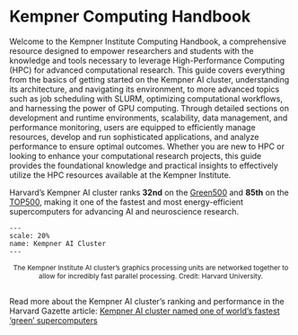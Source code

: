 # Kempner Computing Handbook

Welcome to the Kempner Institute Computing Handbook, a comprehensive resource designed to empower researchers and students with the knowledge and tools necessary to leverage High-Performance Computing (HPC) for advanced computational research. This guide covers everything from the basics of getting started on the Kempner AI cluster, understanding its architecture, and navigating its environment, to more advanced topics such as job scheduling with SLURM, optimizing computational workflows, and harnessing the power of GPU computing. Through detailed sections on development and runtime environments, scalability, data management, and performance monitoring, users are equipped to efficiently manage resources, develop and run sophisticated applications, and analyze performance to ensure optimal outcomes. Whether you are new to HPC or looking to enhance your computational research projects, this guide provides the foundational knowledge and practical insights to effectively utilize the HPC resources available at the Kempner Institute.

Harvard’s Kempner AI cluster ranks **32nd** on the [Green500](https://top500.org/lists/green500/list/2024/11/) and **85th** on the [TOP500](https://top500.org/lists/top500/list/2024/11/), making it one of the fastest and most energy-efficient supercomputers for advancing AI and neuroscience research.

```{figure} figures/jpg/Main-Art.AI-Clustering.jpg
---
scale: 20%
name: Kempner AI Cluster
---

```

<div style="text-align: center; font-size: 12px; max-width: 600px; margin: 0 auto;">
The Kempner Institute AI cluster’s graphics processing units are networked together to allow for incredibly fast parallel processing.
Credit: Harvard University.<br><br>
</div>

 Read more about the Kempner AI cluster’s ranking and performance in the Harvard Gazette article: [Kempner AI cluster named one of world’s fastest ‘green’ supercomputers](https://news.harvard.edu/gazette/story/2024/11/kempner-ai-cluster-named-one-of-worlds-fastest-green-supercomputers/)

